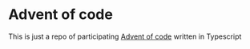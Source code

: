 # Advent of code
This is just a repo of participating [Advent of code](https://adventofcode.com/) written in Typescript
